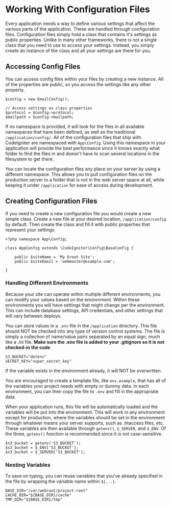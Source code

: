 # Working With Configuration Files

Every application needs a way to define various settings that affect the various parts of the application. These are handled through configuration files. Configuration files simply hold a class that contains it's settings as public properties. Unlike in many other frameworks, there is not a single class that you need to use to access your settings. Instead, you simply create an instance of the class and all your settings are there for you. 

## Accessing Config Files
You can access config files within your files by creating a new instance. All of the properties are public, so you access the settings like any other property. 

	$config = new EmailConfig();
	
	// Access settings as class properties
	$protocol = $config->protocol;
	$mailpath = $config->mailpath;

If no namespace is provided, it will look for the files in all available namespaces that have been defined, as well as the traditional `/application/config/`. All of the configuration files that ship with CodeIgniter are namespaced with `App\Config`. Using this namespace in your application will provide the best performance since it knows exactly what folder to find the files in and doesn't have to scan several locations in the filesystem to get there. 

You can locate the configuration files any place on your server by using a different namespace. This allows you to pull configuration files on the production server to a folder that is not in the web server space at all, while keeping it under `/application` for ease of access during development.

## Creating Configuration Files
If you need to create a new configuration file you would create a new simple class. Create a new file at your desired location, `/application/config` by default. Then create the class and fill it with public properties that represent your settings. 

	<?php namespace App\Config;
	
	class AppConfig extends \CodeIgniter\Config\BaseConfig {
	
		public $siteName = 'My Great Site';
		public $siteEmail = 'webmaster@example.com';
		
	}
	
### Handling Different Environments
Because your site can operate within multiple different environments, you can modify your values based on the environment. Within these environments you will have settings that might change per the environment. This can include database settings, API credentials, and other settings that will vary between deploys. 

You can store values in a `.env` file in the `/application` directory. This file should NOT be checked into any type of version control systems. The file is simply a collection of name/value pairs separated by an equal sign, much like a .ini file. **Make sure the .env file is added to your .gitignore so it is not checked-in the code**

	S3_BUCKET="dotenv"
	SECRET_KEY="super_secret_key"

If the variable exists in the environment already, it will NOT be overwritten. 

You are encouraged to create a template file, like `env.example`, that has all of the variables your project needs with empty or dummy data. In each environment, you can then copy the file to `.env` and fill in the appropriate data.

When your application runs, this file will be automatically loaded and the variables will be put into the environment. This will work in any environment except for production, where the variables should be set in the environment through whatever means your server supports, such as .htaccess files, etc. These variables are then available through `getenv()`, `$_SERVER`, and `$_ENV`. Of the three, `getenv()` function is recommended since it is not case-sensitive.

	$s3_bucket = getenv('S3_BUCKET');
	$s3_bucket = $_ENV['S3_BUCKET'];
	$s3_bucket = $_SERVER['S3_BUCKET'];

### Nesting Variables
To save on typing, you can reuse variables that you've already specified in the file by wrapping the variable name within `${...}`.

	BASE_DIR="/var/webroot/project-root"
	CACHE_DIR="${BASE_DIR}/cache"
	TMP_DIR="${BASE_DIR}/tmp" 


